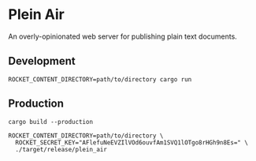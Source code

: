 # Plein Air

An overly-opinionated web server for publishing plain text documents.

## Development

```shell
ROCKET_CONTENT_DIRECTORY=path/to/directory cargo run
```

## Production

```shell
cargo build --production

ROCKET_CONTENT_DIRECTORY=path/to/directory \
  ROCKET_SECRET_KEY="AFlefuNeEVZIlVOd6ouvfAm1SVQ1lOTgo8rHGh9n8Es=" \
  ./target/release/plein_air
```
